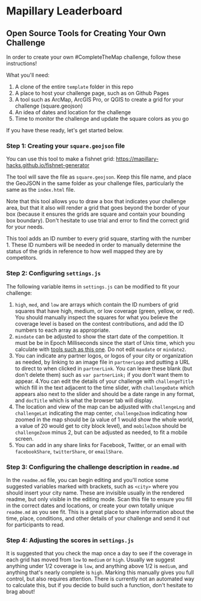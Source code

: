 # Mapillary Leaderboard
## Open Source Tools for Creating Your Own Challenge

In order to create your own #CompleteTheMap challenge, follow these instructions!

What you'll need:

1. A clone of the entire `template` folder in this repo
2. A place to host your challenge page, such as on Github Pages
3. A tool such as ArcMap, ArcGIS Pro, or QGIS to create a grid for your challenge (square.geojson)
4. An idea of dates and location for the challenge
5. Time to monitor the challenge and update the square colors as you go

If you have these ready, let's get started below.

### **Step 1: Creating your `square.geojson` file**

You can use this tool to make a fishnet grid: https://mapillary-hacks.github.io/fishnet-generator

The tool will save the file as `square.geojson`. Keep this file name, and place the GeoJSON in the same folder as your challenge files, particularly the same as the `index.html` file. 

Note that this tool allows you to draw a box that indicates your challenge area, but that it also will render a grid that goes beyond the border of your box (because it ensures the grids are square and contain your bounding box boundary). Don't hesitate to use trial and error to find the correct grid for your needs.

This tool adds an ID number to every grid square, starting with the number 1. These ID numbers will be needed in order to manually determine the status of the grids in reference to how well mapped they are by competitors.

### **Step 2: Configuring `settings.js`**

The following variable items in `settings.js` can be modified to fit your challenge:

1. `high`, `med`, and `low` are arrays which contain the ID numbers of grid squares that have high, medium, or low coverage (green, yellow, or red). You should manually inspect the squares for what you believe the coverage level is based on the contest contributions, and add the ID numbers to each array as appropriate.
2. `mindate` can be adjusted to show the start date of the competition. It must be be in Epoch Milliseconds since the start of Unix time, which you calculate with [tools such as this one](http://www.ruddwire.com/handy-code/date-to-millisecond-calculators/#.WXZxXITyuXI). Do not edit `maxdate` or `mindate2`.
3. You can indicate any partner logos, or logos of your city or organization as needed, by linking to an image file in `partnerLogo` and putting a URL to direct to when clicked in `partnerLink`. You can leave these blank (but don't delete them) such as `var partnerLink;` if you don't want them to appear.
4.You can edit the details of your challenge with `challengeTitle` which fill in the text adjacent to the time slider, with `challengeDate` which appears also next to the slider and should be a date range in any format, and `docTitle` which is what the browser tab will display.
5. The location and view of the map can be adjusted with `challengeLng` and `challengeLat` indicating the map center, `challengeZoom` indicating how zoomed in the map should be (a value of 1 would show the whole world, a value of 20 would get to city block level), and `mobileZoom` should be `challengeZoom` minus 2, but can be adjusted as needed, to fit a mobile screen.
6. You can add in any share links for Facebook, Twitter, or an email with `facebookShare`, `twitterShare`, or `emailShare`. 

### **Step 3: Configuring the challenge description in `readme.md`**

In the `readme.md` file, you can begin editing and you'll notice some suggested variables marked with brackets, such as `<city>` where you should insert your city name. These are invisible usually in the rendered readme, but only visible in the editing mode. Scan this file to ensure you fill in the correct dates and locations, or create your own totally unique `readme.md` as you see fit. This is a great place to share information about the time, place, conditions, and other details of your challenge and send it out for participants to read.

### **Step 4: Adjusting the scores in `settings.js`**

It is suggested that you check the map once a day to see if the coverage in each grid has moved from `low` to `medium` or `high`. Usually we suggest anything under 1/2 coverage is `low`, and anything above 1/2 is `medium`, and anything that's nearly complete is `high`. Marking this manually gives you full control, but also requires attention. There is currently not an automated way to calculate this, but if you decide to build such a function, don't hesitate to brag about!


